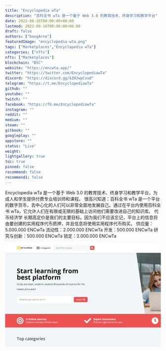 ```yaml
---
title: "Encyclopedia wTa"
description: "百科全书 wTa 是一个基于 Web 3.0 的教育技术、终身学习和教学平台"
date: 2022-08-16T00:00:00+08:00
lastmod: 2022-08-16T00:00:00+08:00
draft: false
authors: ["boogArno"]
featuredImage: "encyclopedia-wta.png"
tags: ["Marketplaces","Encyclopedia wTa"]
categories: ["nfts"]
nfts: ["Marketplaces"]
blockchain: "BSC"
website: "https://encwta.app/"
twitter: "https://twitter.com/EncyclopediawTa"
discord: "https://discord.gg/kZHJwpCsud"
telegram: "https://t.me/EncyclopediawTa"
github: ""
youtube: ""
twitch: ""
facebook: "https://fb.me/EncyclopediawTa"
instagram: ""
reddit: ""
medium: ""
steam: ""
gitbook: ""
googleplay: ""
appstore: ""
status: "Live"
weight: 
lightgallery: true
toc: true
pinned: false
recommend: false
recommend1: false
---
```

Encyclopedia wTa 是一个基于 Web 3.0 的教育技术、终身学习和教学平台，为成人和学生提供付费专业培训师和课程。
很高兴知道：百科全书 wTa 是一个平台的数字货币，去中心化的人们可以非常全面地发展自己。通过在平台内使用百科全书 wTa，它允许人们在有限或无限的基础上访问他们需要改进自己的知识库。
代币经济学
长期高定价是我们的主要目标。因为我们不应该忘记，平台上的信息将由要创建的实用程序代币质押，并且信息将使用实用程序代币购买。
供应量：5.000.000 ENCwTa
流动性：2.000.000 ENCwTa
开发：500.000 ENCwTa
研究与创新：500.000 ENCwTa
锁定：2.000.000 ENCwTa

![encyclopediawta-dapp-marketplaces-bsc-image2_5bcc4656d484ffb3790a43e5edbd4af3](encyclopediawta-dapp-marketplaces-bsc-image2_5bcc4656d484ffb3790a43e5edbd4af3.png)